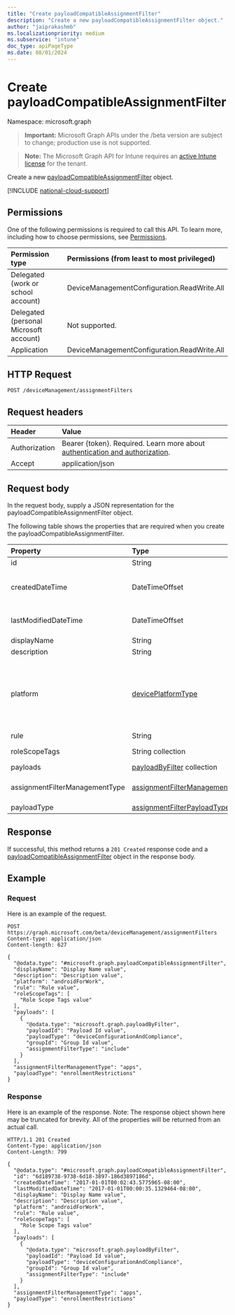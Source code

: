 ```yaml
---
title: "Create payloadCompatibleAssignmentFilter"
description: "Create a new payloadCompatibleAssignmentFilter object."
author: "jaiprakashmb"
ms.localizationpriority: medium
ms.subservice: "intune"
doc_type: apiPageType
ms.date: 08/01/2024
---
```


# Create payloadCompatibleAssignmentFilter

Namespace: microsoft.graph

> **Important:** Microsoft Graph APIs under the /beta version are subject to change; production use is not supported.

> **Note:** The Microsoft Graph API for Intune requires an [active Intune license](https://go.microsoft.com/fwlink/?linkid=839381) for the tenant.

Create a new [payloadCompatibleAssignmentFilter](../resources/intune-policyset-payloadcompatibleassignmentfilter.md) object.

[!INCLUDE [national-cloud-support](../../includes/all-clouds.md)]

## Permissions
One of the following permissions is required to call this API. To learn more, including how to choose permissions, see [Permissions](/graph/permissions-reference).

|Permission type|Permissions (from least to most privileged)|
|:---|:---|
|Delegated (work or school account)|DeviceManagementConfiguration.ReadWrite.All|
|Delegated (personal Microsoft account)|Not supported.|
|Application|DeviceManagementConfiguration.ReadWrite.All|

## HTTP Request
<!-- {
  "blockType": "ignored"
}
-->
``` http
POST /deviceManagement/assignmentFilters
```

## Request headers
|Header|Value|
|:---|:---|
|Authorization|Bearer {token}. Required. Learn more about [authentication and authorization](/graph/auth/auth-concepts).|
|Accept|application/json|

## Request body
In the request body, supply a JSON representation for the payloadCompatibleAssignmentFilter object.

The following table shows the properties that are required when you create the payloadCompatibleAssignmentFilter.

|Property|Type|Description|
|:---|:---|:---|
|id|String|Key of the Assignment Filter. Inherited from [deviceAndAppManagementAssignmentFilter](../resources/intune-policyset-deviceandappmanagementassignmentfilter.md)|
|createdDateTime|DateTimeOffset|The creation time of the assignment filter. The value cannot be modified and is automatically populated during new assignment filter process. The timestamp type represents date and time information using ISO 8601 format and is always in UTC time. For example, midnight UTC on Jan 1, 2014 would look like this: '2014-01-01T00:00:00Z'. Inherited from [deviceAndAppManagementAssignmentFilter](../resources/intune-policyset-deviceandappmanagementassignmentfilter.md)|
|lastModifiedDateTime|DateTimeOffset|Last modified time of the Assignment Filter. The timestamp type represents date and time information using ISO 8601 format and is always in UTC time. For example, midnight UTC on Jan 1, 2014 would look like this: '2014-01-01T00:00:00Z' Inherited from [deviceAndAppManagementAssignmentFilter](../resources/intune-policyset-deviceandappmanagementassignmentfilter.md)|
|displayName|String|The name of the Assignment Filter. Inherited from [deviceAndAppManagementAssignmentFilter](../resources/intune-policyset-deviceandappmanagementassignmentfilter.md)|
|description|String|Optional description of the Assignment Filter. Inherited from [deviceAndAppManagementAssignmentFilter](../resources/intune-policyset-deviceandappmanagementassignmentfilter.md)|
|platform|[devicePlatformType](../resources/intune-policyset-deviceplatformtype.md)|Indicates filter is applied to which flatform. Possible values are android,androidForWork,iOS,macOS,windowsPhone81,windows81AndLater,windows10AndLater,androidWorkProfile, unknown, androidAOSP, androidMobileApplicationManagement, iOSMobileApplicationManagement, windowsMobileApplicationManagement. Default filter will be applied to 'unknown'. Inherited from [deviceAndAppManagementAssignmentFilter](../resources/intune-policyset-deviceandappmanagementassignmentfilter.md). Possible values are: `android`, `androidForWork`, `iOS`, `macOS`, `windowsPhone81`, `windows81AndLater`, `windows10AndLater`, `androidWorkProfile`, `unknown`, `androidAOSP`, `androidMobileApplicationManagement`, `iOSMobileApplicationManagement`, `unknownFutureValue`, `windowsMobileApplicationManagement`.|
|rule|String|Rule definition of the assignment filter. Inherited from [deviceAndAppManagementAssignmentFilter](../resources/intune-policyset-deviceandappmanagementassignmentfilter.md)|
|roleScopeTags|String collection|Indicates role scope tags assigned for the assignment filter. Inherited from [deviceAndAppManagementAssignmentFilter](../resources/intune-policyset-deviceandappmanagementassignmentfilter.md)|
|payloads|[payloadByFilter](../resources/intune-policyset-payloadbyfilter.md) collection|Indicates associated assignments for a specific filter. Inherited from [deviceAndAppManagementAssignmentFilter](../resources/intune-policyset-deviceandappmanagementassignmentfilter.md)|
|assignmentFilterManagementType|[assignmentFilterManagementType](../resources/intune-policyset-assignmentfiltermanagementtype.md)|Indicates filter is applied to either 'devices' or 'apps' management type. Possible values are devices, apps. Default filter will be applied to 'devices' Inherited from [deviceAndAppManagementAssignmentFilter](../resources/intune-policyset-deviceandappmanagementassignmentfilter.md). Possible values are: `devices`, `apps`, `unknownFutureValue`.|
|payloadType|[assignmentFilterPayloadType](../resources/intune-policyset-assignmentfilterpayloadtype.md)|PayloadType of the Assignment Filter. Possible values are: `notSet`, `enrollmentRestrictions`.|



## Response
If successful, this method returns a `201 Created` response code and a [payloadCompatibleAssignmentFilter](../resources/intune-policyset-payloadcompatibleassignmentfilter.md) object in the response body.

## Example

### Request
Here is an example of the request.
``` http
POST https://graph.microsoft.com/beta/deviceManagement/assignmentFilters
Content-type: application/json
Content-length: 627

{
  "@odata.type": "#microsoft.graph.payloadCompatibleAssignmentFilter",
  "displayName": "Display Name value",
  "description": "Description value",
  "platform": "androidForWork",
  "rule": "Rule value",
  "roleScopeTags": [
    "Role Scope Tags value"
  ],
  "payloads": [
    {
      "@odata.type": "microsoft.graph.payloadByFilter",
      "payloadId": "Payload Id value",
      "payloadType": "deviceConfigurationAndCompliance",
      "groupId": "Group Id value",
      "assignmentFilterType": "include"
    }
  ],
  "assignmentFilterManagementType": "apps",
  "payloadType": "enrollmentRestrictions"
}
```

### Response
Here is an example of the response. Note: The response object shown here may be truncated for brevity. All of the properties will be returned from an actual call.
``` http
HTTP/1.1 201 Created
Content-Type: application/json
Content-Length: 799

{
  "@odata.type": "#microsoft.graph.payloadCompatibleAssignmentFilter",
  "id": "6d189738-9738-6d18-3897-186d3897186d",
  "createdDateTime": "2017-01-01T00:02:43.5775965-08:00",
  "lastModifiedDateTime": "2017-01-01T00:00:35.1329464-08:00",
  "displayName": "Display Name value",
  "description": "Description value",
  "platform": "androidForWork",
  "rule": "Rule value",
  "roleScopeTags": [
    "Role Scope Tags value"
  ],
  "payloads": [
    {
      "@odata.type": "microsoft.graph.payloadByFilter",
      "payloadId": "Payload Id value",
      "payloadType": "deviceConfigurationAndCompliance",
      "groupId": "Group Id value",
      "assignmentFilterType": "include"
    }
  ],
  "assignmentFilterManagementType": "apps",
  "payloadType": "enrollmentRestrictions"
}
```
